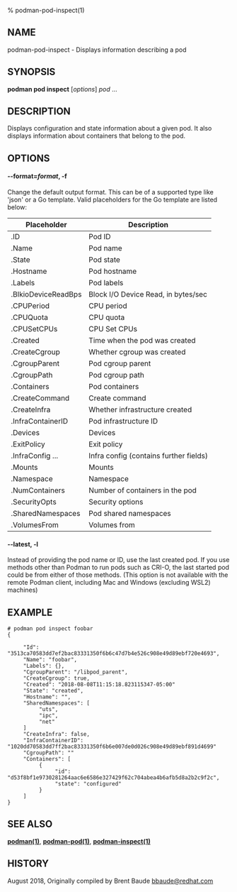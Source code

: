 % podman-pod-inspect(1)

## NAME
podman\-pod\-inspect - Displays information describing a pod

## SYNOPSIS
**podman pod inspect** [*options*] *pod* ...

## DESCRIPTION
Displays configuration and state information about a given pod.  It also displays information about containers
that belong to the pod.

## OPTIONS

#### **--format**=*format*, **-f**

Change the default output format.  This can be of a supported type like 'json'
or a Go template.
Valid placeholders for the Go template are listed below:

| **Placeholder**     | **Description**                            |
| -----------------   | ------------------------------------------ |
| .ID                 | Pod ID                                     |
| .Name               | Pod name                                   |
| .State              | Pod state                                  |
| .Hostname           | Pod hostname                               |
| .Labels             | Pod labels                                 |
| .BlkioDeviceReadBps | Block I/O Device Read, in bytes/sec        |
| .CPUPeriod          | CPU period                                 |
| .CPUQuota           | CPU quota                                  |
| .CPUSetCPUs         | CPU Set CPUs                               |
| .Created            | Time when the pod was created              |
| .CreateCgroup       | Whether cgroup was created                 |
| .CgroupParent       | Pod cgroup parent                          |
| .CgroupPath         | Pod cgroup path                            |
| .Containers         | Pod containers                             |
| .CreateCommand      | Create command                             |
| .CreateInfra        | Whether infrastructure created             |
| .InfraContainerID   | Pod infrastructure ID                      |
| .Devices            | Devices                                    |
| .ExitPolicy         | Exit policy                                |
| .InfraConfig ...    | Infra config (contains further fields)     |
| .Mounts             | Mounts                                     |
| .Namespace          | Namespace                                  |
| .NumContainers      | Number of containers in the pod            |
| .SecurityOpts       | Security options                           |
| .SharedNamespaces   | Pod shared namespaces                      |
| .VolumesFrom        | Volumes from                               |

#### **--latest**, **-l**

Instead of providing the pod name or ID, use the last created pod. If you use methods other than Podman
to run pods such as CRI-O, the last started pod could be from either of those methods. (This option is not available with the remote Podman client, including Mac and Windows (excluding WSL2) machines)

## EXAMPLE
```
# podman pod inspect foobar
{

     "Id": "3513ca70583dd7ef2bac83331350f6b6c47d7b4e526c908e49d89ebf720e4693",
     "Name": "foobar",
     "Labels": {},
     "CgroupParent": "/libpod_parent",
     "CreateCgroup": true,
     "Created": "2018-08-08T11:15:18.823115347-05:00"
     "State": "created",
     "Hostname": "",
     "SharedNamespaces": [
          "uts",
          "ipc",
          "net"
     ]
     "CreateInfra": false,
     "InfraContainerID": "1020dd70583dd7ff2bac83331350f6b6e007de0d026c908e49d89ebf891d4699"
     "CgroupPath": ""
     "Containers": [
          {
               "id": "d53f8bf1e9730281264aac6e6586e327429f62c704abea4b6afb5d8a2b2c9f2c",
               "state": "configured"
          }
     ]
}
```

## SEE ALSO
**[podman(1)](podman.1.md)**, **[podman-pod(1)](podman-pod.1.md)**, **[podman-inspect(1)](podman-inspect.1.md)**

## HISTORY
August 2018, Originally compiled by Brent Baude <bbaude@redhat.com>
